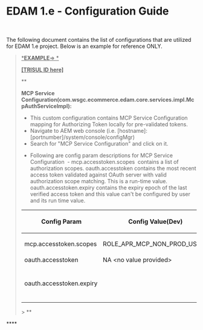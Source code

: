 
    
# EDAM 1.e - Configuration Guide
    
<div class="3D&quot;Section1&quot;">
        
<br>

The following document contains the list of configurations that are utilized for EDAM 1.e project. Below is an example for reference ONLY.
> 
> 
> <span style=""><u>*<strong>EXAMPLE</strong>=> *</u></span>
> 
> <span style=""><u>**[TRISUL ID here]**</u></span>
> 
> **
> <p><span style=""><strong>MCP Service Configuration(</strong><strong>com.wsgc.ecommerce.edam.core.services.impl.McpAuthServiceImpl):</strong></span></p>
> <ul>
> <li><span style="">This custom configuration contains MCP Service Configuration mapping for Authorizing Token locally for pre-validated tokens.</span></li>
> <li><span style="">Navigate to AEM web console (i.e. [hostname]:[portnumber]/system/console/configMgr)</span></li>
> <li><span style="">Search for "MCP Service Configuration" and click on it.</span></li>
> <li><p><span style="">Following are config param descriptions for&nbsp;MCP Service Configuration &nbsp;-</span>  
> <span style="3D&quot;color:">mcp.accesstoken.scopes &nbsp;contains a list of authorization scopes.</span>  
> <span style="">oauth.accesstoken contains the most recent access token validated against OAuth server with valid authorization scope matching. This is a run-time value.</span>  
> <span style="">oauth.accesstoken.expiry&nbsp;contains the expiry epoch of the last verified access token and this value can't be configured by user and its run time value.</span></p>
> </li>
> </ul>
> <div class="3D&quot;table-wrap&quot;">
> <table class="3D&quot;relative-table" wrapped="" confluencetable"="" style="" 111="9.0px;&quot;">
> <colgroup>
> <col style="">
> <col style="">
> <col style="">
> <col>
> <col>
> <col style="">
> <col style="">
> </colgroup>
> <thead>
> <tr>
> <th style="" class="3D&quot;confluenceTh&quot;"><p><span style="" lor:="">&nbsp;Config Param</span></p></th>
> <th style="" class="3D&quot;confluenceTh&quot;"><p><span style="" lor:="">Config Value(Dev)</span></p></th>
> <th style="" class="3D&quot;confluenceTh&quot;"><p><span style="" lor:="">Config Value(QA)</span></p></th>
> <th colspan="3D&quot;1&quot;" class="3D&quot;confluenceTh&quot;"><span style="">Config Value(RGS)</span></th>
> <th colspan="3D&quot;1&quot;" class="3D&quot;confluenceTh&quot;"><span style="">Config Value(PERF)</span></th>
> <th style="" class="3D&quot;confluenceTh&quot;"><p><span style="" lor:="">Config Value(UAT)</span></p></th>
> <th style="" class="3D&quot;confluenceTh&quot;"><p><span style="" lor:="">Config Value(PROD)</span></p></th>
> </tr>
> </thead>
> <tbody>
> <tr>
> <td style="" class="3D&quot;confluenceTd&quot;"><span style="" :="">mcp.accesstoken.scopes</span></td>
> <td style="" class="3D&quot;confluenceTd&quot;"><p><span style="" lor:="">ROLE_APR_MCP_NON_PROD_USERS</span></p></td>
> <td style="" class="3D&quot;confluenceTd&quot;"><p><span style="" lor:="">ROLE_APR_MCP_NON_PROD_USERS</span></p></td>
> <td colspan="3D&quot;1&quot;" class="3D&quot;confluenceTd&quot;"><span style="">ROLE_APR_MCP_NON_PROD_USERS</span></td>
> <td colspan="3D&quot;1&quot;" class="3D&quot;confluenceTd&quot;"><span style="">ROLE_APR_MCP_NON_PROD_USERS</span></td>
> <td style="" class="3D&quot;confluenceTd&quot;"><p><span style="" lor:="">ROLE_APR_MCP_NON_PROD_USERS</span></p></td>
> <td style="" class="3D&quot;confluenceTd&quot;"><p><span style="" lor:="">ROLE_APR_MCP_PROD_USERS</span></p></td>
> </tr>
> <tr>
> <td style="" class="3D&quot;confluenceTd&quot;"><span style="" :="">oauth.accesstoken</span></td>
> <td style="" class="3D&quot;confluenceTd&quot;"><span style="" :="">NA &lt;no value provided&gt;</span></td>
> <td style="" class="3D&quot;confluenceTd&quot;"><span style="" :="">NA &lt;no value provided&gt;</span></td>
> <td colspan="3D&quot;1&quot;" class="3D&quot;confluenceTd&quot;"><span style="">NA &lt;no value provided&gt;</span></td>
> <td colspan="3D&quot;1&quot;" class="3D&quot;confluenceTd&quot;"><span style="">NA &lt;no value provided&gt;</span></td>
> <td style="" class="3D&quot;confluenceTd&quot;"><span style="" :="">NA &lt;no value provided&gt;</span></td>
> <td style="" class="3D&quot;confluenceTd&quot;"><span style="" :="">NA &lt;no value provided&gt;</span></td>
> </tr>
> <tr>
> <td style="" colspan="3D&quot;1&quot;" class="3D&quot;confluenceTd&quot;"><p><span style="">oauth.accesstoken.expiry</span></p>
> </td><td style="" colspan="3D&quot;1&quot;" class="3D&quot;confluenceTd&quot;"><p><span style="">NA &lt;no value provided&gt;</span></p></td>
> <td style="" colspan="3D&quot;1&quot;" class="3D&quot;confluenceTd&quot;"><span style="">NA &lt;no value provided&gt;</span></td>
> <td colspan="3D&quot;1&quot;" class="3D&quot;confluenceTd&quot;"><span style="">NA &lt;no value provided&gt;</span></td>
> <td colspan="3D&quot;1&quot;" class="3D&quot;confluenceTd&quot;"><span style="">NA &lt;no value provided&gt;</span></td>
> <td style="" colspan="3D&quot;1&quot;" class="3D&quot;confluenceTd&quot;"><p><span style="">NA &lt;no value provided&gt;</span></p></td>
> <td style="" colspan="3D&quot;1&quot;" class="3D&quot;confluenceTd&quot;"><span style="">NA &lt;no value provided&gt;</span></td>
> </tr>
> </tbody>
> </table>
> </div>> **

****</div> 